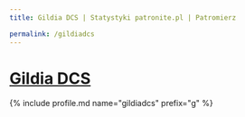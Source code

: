 ```yaml
---
title: Gildia DCS | Statystyki patronite.pl | Patromierz

permalink: /gildiadcs
---
```


# [Gildia DCS](https://patronite.pl/gildiadcs)

{% include profile.md name="gildiadcs" prefix="g" %}
